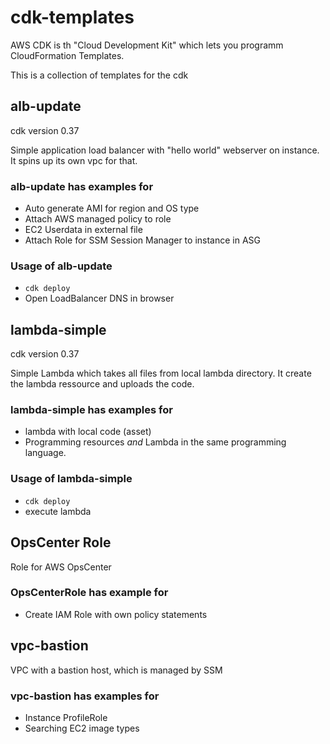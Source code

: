 # cdk-templates

AWS CDK is th "Cloud Development Kit" which lets you programm CloudFormation Templates.

This is a collection of templates for the cdk

## alb-update

cdk version 0.37

Simple application load balancer with "hello world" webserver on instance. It spins up its own vpc for that.

### alb-update has examples for

- Auto generate AMI for region and OS type
- Attach AWS managed policy to role
- EC2 Userdata in external file
- Attach Role for SSM Session Manager to instance in ASG

### Usage of alb-update

- `cdk deploy`
- Open LoadBalancer DNS in browser

## lambda-simple

cdk version 0.37

Simple Lambda which takes all files from local lambda directory. It create the lambda ressource and uploads the code.

### lambda-simple has examples for

- lambda with local code (asset)
- Programming resources *and* Lambda in the same programming language.

### Usage of lambda-simple

- `cdk deploy`
- execute lambda

## OpsCenter Role

Role for AWS OpsCenter

### OpsCenterRole has example for

- Create IAM Role with own policy statements

## vpc-bastion

VPC with a bastion host, which is managed by SSM

### vpc-bastion has examples for

- Instance ProfileRole
- Searching EC2 image types
